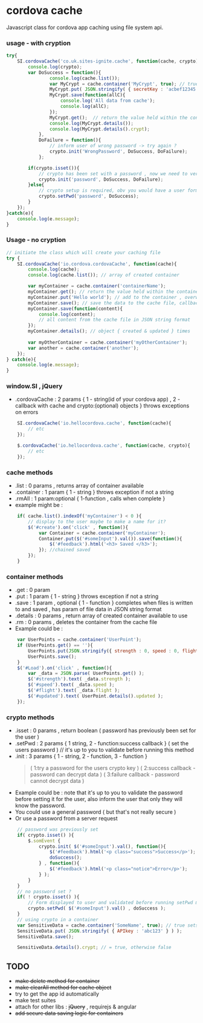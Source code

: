 cordova cache
=============

Javascript class for cordova app caching using file system api.

### usage - with cryption
```js
try{
    SI.cordovaCache('co.uk.sites-ignite.cache', function(cache, crypto){
        console.log(crypto);
        var DoSuccess = function(){
                console.log(cache.list());
                var MyCrypt = cache.container('MyCrypt', true); // true means to encrypt the data , defaults to false
                MyCrypt.put( JSON.stringify( { secretKey : 'acbef12345' } ) );
                MyCrypt.save(function(allC){
                    console.log('All data from cache');
                    console.log(allC);
                });
                MyCrypt.get();  // return the value held within the container
                console.log(MyCrypt.details());
                console.log(MyCrypt.details().crypt);
            },
            DoFailure = function(){
                // inform user of wrong password -> try again ?
                crypto.init('WrongPassword', DoSuccess, DoFailure);
            };

        if(crypto.isset()){
            // crypto has been set with a password , now we need to verify
            crypto.init('password', DoSuccess, DoFailure);
        }else{
            // crypto setup is required, obv you would have a user form & view with PWD vs PWD etc
            crypto.setPwd('password', DoSuccess);
        }
    });
}catch(e){
    console.log(e.message);
}
```

### Usage - no cryption
```js
// initiate the class which will create your caching file
try {
    SI.cordovaCache('io.cordova.cordovaCache', function(cache){
        console.log(cache);
        console.log(cache.list()); // array of created container

        var myContainer = cache.container('containerName');
        myContainer.get(); // return the value held within the container
        myContainer.put('Hello world'); // add to the container , overwrites previous data
        myContainer.save(); // save the data to the cache file, callback option param
        myContainer.save(function(content){
            console.log(content);
            // all content from the cache file in JSON string format
        });
        myContainer.details(); // object { created & updated } times
        
        var myOtherContainer = cache.container('myOtherContainer');
        var another = cache.container('another');
    });
} catch(e){
    console.log(e.message);
}
```

### window.SI , jQuery
* .cordovaCache : 2 params { 1 - string(id of your cordova app) , 2 - callback with cache and crypto:(optional) objects } throws exceptions on errors

```js
    SI.cordovaCache('io.hellocordova.cache', function(cache){
        // etc
    });
```
```js
    $.cordovaCache('io.hellocordova.cache', function(cache, crypto){
        // etc
    });
```
### cache methods
* .list : 0 params , returns array of container available
* .container : 1 param { 1 - string } throws exception if not a string
* .rmAll    : 1 param:optional { 1-function , calls when complete }
* example might be :
```js
    if( cache.list().indexOf('myContainer') < 0 ){
        // display to the user maybe to make a name for it?
        $('#create').on('click' , function(){
            var Container = cache.container('myContainer');
            Container.put($('#someInput').val()).save(function(){
                $('#feedback').html('<h3> Saved </h3>');
            }); //chained saved
        });
    }
```
### container methods
* .get  : 0 param
* .put  : 1 param { 1 - string } throws exception if not a string
* .save : 1 param , optional { 1 - function } completes when files is written to and saved , has param of file data in JSON string format
* .details : 0 params , return array of created container available to use
* .rm    : 0 params , deletes the container from the cache file
* Example could be :
```js
    var UserPoints = cache.container('UserPoint');
    if (UserPoints.get() == ''){
        UserPoints.put(JSON.stringify({ strength : 0, speed : 0, flight : 0 }));
        UserPoints.save();
    }
    $('#Load').on('click' , function(){
        var _data = JSON.parse( UserPoints.get() );
        $('#strength').text( _data.strength );
        $('#speed').text( _data.speed );
        $('#flight').text( _data.flight );
        $('#updated').text( UserPoint.details().updated );
    });
```
### crypto methods
* .isset : 0 params , return boolean ( password has previously been set for the user )
* .setPwd : 2 params { 1 string, 2 - function:success callback } ( set the users password ) // it's up to you to validate before running this method
* .init : 3 params { 1 - string, 2 - function, 3 - function }
    > ( 1:try a password for the users crypto key )
    > ( 2:success callback - password can decrypt data )
    > ( 3:failure callback - password cannot decrypt data )
* Example could be : note that it's up to you to validate the password before setting it for the user, also inform the user that only they will know the password.
* You could use a general password ( but that's not really secure )
* Or use a password from a server request
```js
    // password was previously set
    if( crypto.isset() ){
        $.somEvent {
            crypto.init( $('#someInput').val(), function(){
                $('#feedback').html('<p class="success">Success</p>');
                doSuccess();
            } , function(){
                $('#feedback').html('<p class="notice">Error</p>');
            } );
        }
    }
    // no password set ?
    if( ! crypto.isset() ){
        // Form displayed to user and validated before running setPwd method
        crypto.setPwd( $('#someInput').val() , doSuccess );
    }
    // using crypto in a container
    var SensitiveData = cache.container('SomeName', true); // true sets it to use crypto : defaults false
    SensitiveData.put( JSON.stringify( { APIkey : 'abc123' } ) );
    SensitiveData.save();

    SensitiveData.details().crypt; // = true, otherwise false
```
## TODO
* ~~make delete method for container~~
* ~~make clearAll method for cache object~~
* try to get the app id automatically
* make test suites
* attach for other libs : ~~jQuery~~ , requirejs & angular
* ~~add secure data saving logic for containers~~
